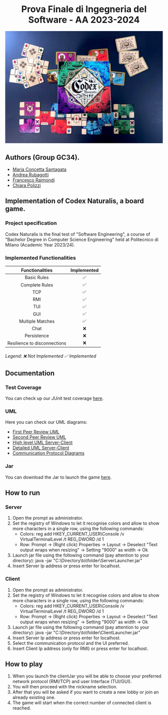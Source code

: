 <h1 align="center"> Prova Finale di Ingegneria del Software - AA 2023-2024 </h1>

![Loading.png](PROGETTO%2Fsrc%2Fmain%2Fresources%2Fimages%2Fothers%2FLoading.png)
## Authors (Group GC34).
- [Maria Concetta Santagata](https://github.com/mariaconcetta03)
- [Andrea Rubagotti](https://github.com/Ruba750)
- [Francesco Raimondi](https://github.com/FraRai02)
- [Chiara Polizzi](https://github.com/chiararaihc)
## Implementation of Codex Naturalis, a board game.
### Project specification
Codex Naturalis is the final test of "Software Engineering", a course of "Bachelor Degree in Computer Science Engineering" held at Politecnico di Milano (Academic Year 2023/24).
### Implemented Functionalities
|       Functionalities        | Implemented        |
|:----------------------------:| :-------------:    |
|         Basic Rules          | ✅ |
|        Complete Rules        | ✅ |
|             TCP              | ✅ |
|             RMI              | ✅ |
|             TUI              | ✅ |
|             GUI              | ✅ |
|       Multiple Matches       | ✅ |
|             Chat             | ❌ |
|         Persistence          | ❌ |
| Resilience to disconnections | ❌    |
###### Legend: ❌ Not Implemented     ✅ Implemented
## Documentation
### Test Coverage
You can check up our JUnit test coverage [here](Deliverables%2FTEST%20COVERAGE%2FtestCoverage.png).
### UML
Here you can check our UML diagrams:
- [First Peer Review UML](Deliverables%2FFILES%20CONSEGNATI%2026-03%0A)
- [Second Peer Review UML](Deliverables%2FFILES%20CONSEGNATI%2006-05%2022_45)
- [High level UML Server-Client](Deliverables%2FUMLs%2FUML%20ALTO%20LIVELLO.png)
- [Detailed UML Server-Client](Deliverables%2FUMLs%2FUML%20DETTAGLIO.png)
- [Communication Protocol Diagrams](Deliverables%2FNETWORK%20SEQUENCE%20DIAGRAMS)
### Jar
You can download the Jar to launch the game [here]().
## How to run
### Server
1. Open the prompt as administrator.
2. Set the registry of Windows to let it recognise colors and allow to show more characters in a single row, using the following commands:
   - Colors:
        reg add HKEY_CURRENT_USER\Console /v VirtualTerminalLevel /t REG_DWORD /d 1
   - Row: Prompt -> (Right click) Properties -> Layout -> Deselect "Text output wraps when resizing" -> Setting "9000" as width -> Ok
3. Launch jar file using the following command (pay attention to your directory): java -jar "C:\Directory\to\folder\ServerLauncher.jar"
4. Insert Server Ip address or press enter for localhost.
### Client
1. Open the prompt as administrator.
2. Set the registry of Windows to let it recognise colors and allow to show more characters in a single row, using the following commands:
   - Colors:
        reg add HKEY_CURRENT_USER\Console /v VirtualTerminalLevel /t REG_DWORD /d 1
   - Row: Prompt -> (Right click) Properties -> Layout -> Deselect "Text output wraps when resizing" -> Setting "9000" as width -> Ok
3. Launch jar file using the following command (pay attention to your directory): java -jar "C:\Directory\to\folder\ClientLauncher.jar"
4. Insert Server Ip address or press enter for localhost.
5. Select the communication protocol and the UI preferred.
6. Insert Client Ip address (only for RMI) or press enter for localhost.
## How to play
1. When you launch the clientJar you will be able to choose your preferred network protocol (RMI/TCP) and user Interface (TUI/GUI).
2. You will then proceed with the nickname selection.
3. After that you will be asked if you want to create a new lobby or join an already existing one.
4. The game will start when the correct number of connected client is reached.



